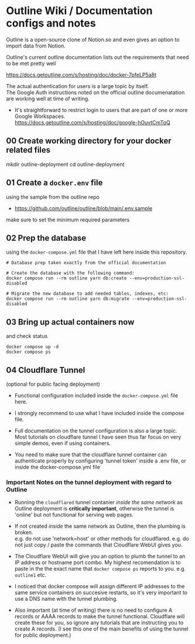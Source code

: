 # Outline Wiki / Documentation configs and notes

Outline is a open-source clone of Notion.so and even gives an option to import data from Notion.

Outline's current outline documentation lists out the requirements that need to be met pretty well

https://docs.getoutline.com/s/hosting/doc/docker-7pfeLP5a8t

The actual authentication for users is a large topic by itself.  
The Google Auth instructions noted on the official outline documenatation are working well at time of writing.  
- It's straightforward to restrict login to users that are part of one or more Google Workspaces.  
https://docs.getoutline.com/s/hosting/doc/google-hOuvtCmTqQ

## 00 Create working directory for your docker related files
mkdir outline-deployment
cd outline-deployment

## 01 Create a `docker.env` file  

using the sample from the outline repo  

- https://github.com/outline/outline/blob/main/.env.sample

make sure to set the minimum required parameters

## 02 Prep the database
using the `docker-compose.yml` file that I have left here inside this repository.

```
# Database prep taken exactly from the official documentation

# Create the database with the following command:
docker compose run --rm outline yarn db:create --env=production-ssl-disabled

# Migrate the new database to add needed tables, indexes, etc:
docker compose run --rm outline yarn db:migrate --env=production-ssl-disabled
```

## 03 Bring up actual containers now
and check status

```
docker compose up -d
docker compose ps
```

## 04 Cloudflare Tunnel
(optional for public facing deployment)

- Functional configuration included inside the `docker-compose.yml` file here.
- I strongly recommend to use what I have included inside the compose file.

- Full documentation on the tunnel configuration is also a large topic.
Most tutorials on cloudflare tunnel I have seen thus far focus on very simple demos, even if using containers.

- You need to make sure that the cloudflare tunnel container can authenticate properly by configuring 'tunnel token' inside a .env file, or inside the docker-compose.yml file

### Important Notes on the tunnel deployment with regard to Outline

- Running the `cloudflared` tunnel contanier _inside the same network_ as Outline deployment is __critically important__, otherwise the tunnel is 'online' but not functional for serving web pages.

- If not created _inside_ the same network as Outline, then the plumbing is broken.  
e.g. do not use 'network=host' or other methods for cloudflared.
e.g. do not just copy / paste the commands that Cloudflare WebUI gives you.

- The Cloudflare WebUI will give you an option to plumb the tunnel to an IP address or hostname port combo. My highest recomendation is to paste in the the exact name that `docker compose ps` reports to you. e.g. `outline1` etc.  
- I noticed that docker compose will assign different IP addresses to the same service containers on succesive restarts, so it's very important to use a DNS name with the tunnel plumbing.

- Also important (at time of writing) there is no need to configure A records or AAAA records to make the tunnel functional. Cloudflare will create these for you, so ignore any tutorials that are instructing you to create A records. (I see this one of the main benefits of using the tunnel for public deployment.)
